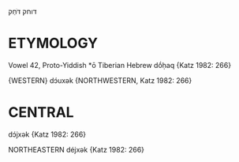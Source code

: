 דוחק
דֹּחַק

ETYMOLOGY
===========
Vowel 42, Proto-Yiddish *ō
Tiberian Hebrew dṓḥaq
{Katz 1982: 266}

{WESTERN}
dɔ́uxək {NORTHWESTERN, Katz 1982: 266}

CENTRAL
========

dɔ́jxək {Katz 1982: 266}

NORTHEASTERN
déjxək {Katz 1982: 266}